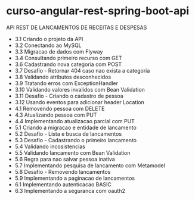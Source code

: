 # curso-angular-rest-spring-boot-api
API REST DE LANCAMENTOS DE RECEITAS E DESPESAS

* 3.1 Criando o projeto da API
* 3.2 Conectando ao MySQL
* 3.3 Migracao de dados com Flyway
* 3.4 Consultando primeiro recurso com GET
* 3.6 Cadastrando nova categoria com POST
* 3.7 Desafio - Retornar 404 caso nao exista a categoria
* 3.8 Validando atributos desconhecidos
* 3.9 Tratando erros com ExceptionHandler
* 3.10 Validando valores invalidos com Bean Validation
* 3.11 Desafio - Criando o cadastro de pessoa
* 3.12 Usando eventos para adicionar header Location
* 4.1 Removendo pessoa com DELETE
* 4.3 Atualizando pessoa com PUT
* 4.4 Implementando atualizacao parcial com PUT
* 5.1 Criando a migracao e entidade de lancamento
* 5.2 Desafio - Lista e busca de lancamentos
* 5.3 Desafio - Cadastrando o primeiro lancamento
* 5.4 Validando incosistencias
* 5.5 Validando lancamento com Bean Validation
* 5.6 Regra para nao salvar pessoa inativa
* 5.7 Implementando pesquisa de lancamento com Metamodel
* 5.8 Desafio - Removendo lancamentos
* 5.9 Implementando a paginacao de lancamentos
* 6.1 Implementando autenticacao BASIC
* 6.3 Implementando a seguranca com oauth2